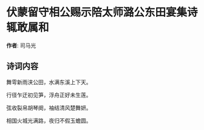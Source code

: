 # 伏蒙留守相公赐示陪太师潞公东田宴集诗辄敢属和

**作者**: 司马光

## 诗词内容

舞雩新雨浃公田，水满东溪上下天。

行径乍迂初见笋，浮舟正好未生莲。

弦收裂帛胡琴阕，袖结清风楚舞妍。

相国火城光满路，夜归不假玉蟾圆。

